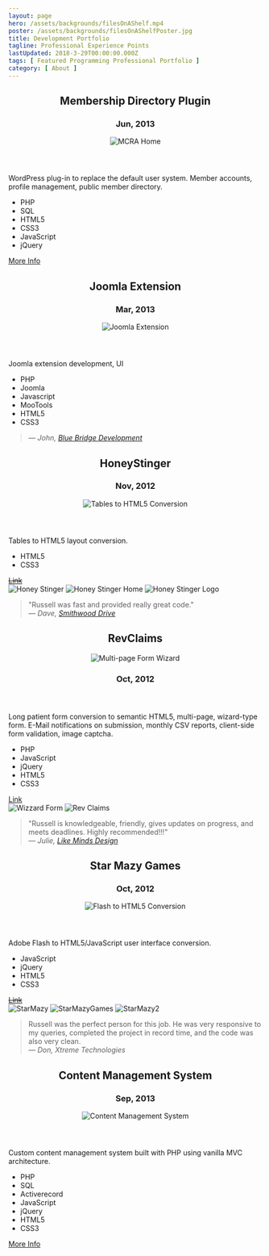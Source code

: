 ```yaml
---
layout: page
hero: /assets/backgrounds/filesOnAShelf.mp4
poster: /assets/backgrounds/filesOnAShelfPoster.jpg
title: Development Portfolio
tagline: Professional Experience Points
lastUpdated: 2018-3-29T00:00:00.000Z
tags: [ Featured Programming Professional Portfolio ]
category: [ About ]
---
```

<section class="card">
  <header class="card__header gradient-overlay">
    <h2>Membership Directory Plugin</h2>
    <h3>Jun, 2013</h3>
    <img class="image-m" :src="$withBase('/assets/professional/MCRA/MCRAHome.png')" alt="MCRA Home">
  </header>
  <section class="card__body">
    <p>WordPress plug-in to replace the default user system. Member accounts, profile management, public member directory.</p>
    <ul>
      <li>PHP</li>
      <li>SQL</li>
      <li>HTML5</li>
      <li>CSS3</li>
      <li>JavaScript</li>
      <li>jQuery</li>
    </ul>
    <a href="/posts/about/MCRA">More Info</a>
  </section>
</section>

<section class="card card--alt">
  <header class="card__header gradient-overlay">
    <h2>Joomla Extension</h2>
    <h3>Mar, 2013</h3>
    <img class="image-m" :src="$withBase('/assets/professional/JoomlaExtFilters.png')" alt="Joomla Extension">
  </header>
  <section class="card__body">
    <p>
      Joomla extension development, UI
    </p>
    <ul>
      <li>PHP</li>
      <li>Joomla</li>
      <li>Javascript</li>
      <li>MooTools</li>
      <li>HTML5</li>
      <li>CSS3</li>
    </ul>
    <blockquote>
      <cite>&mdash; John, <a href="https://www.bluebridgedev.com/">Blue Bridge Development</a></cite>
    </blockquote>
  </section>
</section>

<section class="card">
  <header class="card__header gradient-overlay">
    <h2>HoneyStinger</h2>
    <h3>Nov, 2012</h3>
    <img class="image-m" :src="$withBase('/assets/professional/HoneyStinger.png')" alt="Tables to HTML5 Conversion">
  </header>
  <section class="card__body">
    <p>
      Tables to HTML5 layout conversion.
    </p>
    <ul>
      <li>HTML5</li>
      <li>CSS3</li>
    </ul>
    <del><a href="http://honeystinger.com/hive.html">Link</a></del>
    <section class="image__list">
      <img class="image-m" :src="$withBase('/assets/professional/HoneyStinger.png')" alt="Honey Stinger">
      <img class="image-m" :src="$withBase('/assets/professional/HoneyStingerHome.png')" alt="Honey Stinger Home" />
      <img class="image-m" :src="$withBase('/assets/professional/HoneyStingerLogo.png')" alt="Honey Stinger Logo" />
    </section>
    <blockquote>
      <div>"Russell was fast and provided really great code."</div>
      <cite>&mdash; Dave, <a href="https://smithwooddrive.com/">Smithwood Drive</a></cite>
    </blockquote>
  </section>
</section>

<section class="card card--alt">
  <header class="card__header gradient-overlay">
    <h2>RevClaims</h2>
    <img class="image-m" :src="$withBase('/assets/professional/wizardForm.png')" alt="Multi-page Form Wizard">
    <h3>Oct, 2012</h3>
  </header>
  <section class="card__body">
    <p>
      Long patient form conversion to semantic HTML5, multi-page, wizard-type form. E-Mail notifications on submission, monthly CSV reports, client-side form validation, image captcha.
    </p>
    <ul>
      <li>PHP</li>
      <li>JavaScript</li>
      <li>jQuery</li>
      <li>HTML5</li>
      <li>CSS3</li>
    </ul>
    <a href="https://www.revclaims.com/patient/">Link</a>
    <section class="image__list">
      <img class="image-m" :src="$withBase('/assets/professional/wizardForm.png')" alt="Wizzard Form">
      <img class="image-m" :src="$withBase('/assets/professional/revClaims.png')" alt="Rev Claims" />
    </section>
    <blockquote>
      <div>"Russell is knowledgeable, friendly, gives updates on progress, and meets deadlines. Highly recommended!!!"</div>
      <cite>&mdash; Julie, <a href="http://www.likemindsdesigns.com/">Like Minds Design</a></cite>
    </blockquote>
  </section>
</section>

<section class="card">
  <header class="card__header gradient-overlay">
    <h2>Star Mazy Games</h2>
    <h3>Oct, 2012</h3>
    <img class="image-m" :src="$withBase('/assets/professional/starmazy.png')" alt="Flash to HTML5 Conversion">
  </header>
  <section class="card__body">
    <p>
      Adobe Flash to HTML5/JavaScript user interface conversion.
    </p>
    <ul>
      <li>JavaScript</li>
      <li>jQuery</li>
      <li>HTML5</li>
      <li>CSS3</li>
    </ul>
    <del><a href="http://starmazy.com/">Link</a></del>
    <section class="image__list">
      <img class="image-m" :src="$withBase('/assets/professional/starmazy.png')" alt="StarMazy">
      <img class="image-m" :src="$withBase('/assets/professional/StarMazyGames/Image2.png')" alt="StarMazyGames" />
      <img class="image-m" :src="$withBase('/assets/professional/StarMazyGames/starmazy2.png')" alt="StarMazy2" />
    </section>
    <blockquote>
      <div>Russell was the perfect person for this job. He was very responsive to my queries, completed the project in record time, and the code was also very clean.</div>
      <cite>&mdash; Don, Xtreme Technologies</cite>
    </blockquote>
  </section>
</section>

<section class="card card--alt">
  <header class="card__header gradient-overlay">
    <h2>Content Management System</h2>
    <h3>Sep, 2013</h3>
    <img class="image-m" :src="$withBase('/assets/professional/MVCSite.png')" alt="Content Management System">
  </header>
  <section class="card__body">
    <p>
      Custom content management system built with PHP using vanilla MVC architecture.
    </p>
    <ul>
      <li>PHP</li>
      <li>SQL</li>
      <li>Activerecord</li>
      <li>JavaScript</li>
      <li>jQuery</li>
      <li>HTML5</li>
      <li>CSS3</li>
    </ul>
    <a href="/posts/about/MVC">More Info</a>
  </section>
</section>
<!--
<section class="card">
  <header class="card__header gradient-overlay">
    <h2>Colorado Casket Company</h2>
    <h3>Jun 20, 2012</h3>
    <img class="image-m" :src="$withBase('/assets/professional/casket.png')" alt="CCC">
  </header>
  <section class="card__body">
    <p>
      Advertising, product, and info site. Content management system, product catalog db, image resizing and caching on the server.
    </p>
    <ul>
      <li>PHP</li>
      <li>SQL</li>
      <li>ImageMagic</li>
      <li>HTML5</li>
      <li>CSS3</li>
    </ul>
    <del><a href="http://www.coloradocasketcompany.com/">Link</a></del>
    <blockquote>
      <cite>&mdash; Sue Fletcher</cite>
    </blockquote>
  </section>
</section>

<section class="card card--alt">
  <header class="card__header gradient-overlay">
    <h2>Mr Tom's Critters</h2>
    <h3>Oct 2, 2012</h3>
    <img class="image-m" :src="$withBase('/assets/professional/critter.png')" alt="Critters">
  </header>
  <section class="card__body">
    <p>
      Content management system and design for animal resuce and adoption site.
    </p>
    <ul>
      <li>PHP</li>
      <li>SQL</li>
      <li>HTML5</li>
      <li>CSS3</li>
    </ul>
    <del><a href="temp/mrTomsCritters/index.php">Demo</a></del>
  </section>
</section>

<section class="card">
  <header class="card__header gradient-overlay">
    <h2>Photo Gallery</h2>
    <h3>Aug 14, 2012</h3>
    <img class="image-m" :src="$withBase('/assets/professional/gallery.png')" alt="Gallery">
  </header>
  <section class="card__body">
    <p>
      Content management system and design for a photography portfolio.
    </p>
    <ul>
      <li>PHP</li>
      <li>SQL</li>
      <li>HTML5</li>
      <li>CSS3</li>
      <li>JavaScript</li>
      <li>jQuery</li>
    </ul>
    <del><a href="/temp/gallery/index.php">Demo</a></del>
  </section>
</section>
-->
